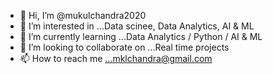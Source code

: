 - 👋 Hi, I’m @mukulchandra2020
- 👀 I’m interested in ...Data scinee, Data Analytics, AI & ML 
- 🌱 I’m currently learning ...Data Analytics / Python / AI & ML 
- 💞️ I’m looking to collaborate on ...Real time projects
- 📫 How to reach me ...mklchandra@gmail.com

<!---
mukulchandra2020/mukulchandra2020 is a ✨ special ✨ repository because its `README.md` (this file) appears on your GitHub profile.
You can click the Preview link to take a look at your changes.
--->
